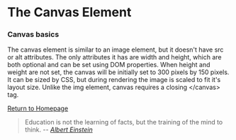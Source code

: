 
# The Canvas Element

### Canvas basics
The canvas element is similar to an image element, but it doesn't have src or alt attributes.  The only attributes it has are width and height, which are both optional and can be set using DOM properties.  When height and weight are not set, the canvas will be initially set to 300 pixels by  150 pixels.  It can be sized by CSS, but during rendering the image is scaled to fit it's layout size. Unlike the img element, canvas requires a closing \</canvas> tag.  

[Return to Homepage](https://claudiobailon.github.io/reading-notes/)


 
>Education is not the learning of facts,
>but the training of the mind to think.
> -- <cite>[Albert Einstein][1]</cite>

[1]:https://www.goodreads.com/quotes/6137386-education-is-not-the-learning-of-facts-but-the-training  
